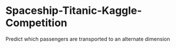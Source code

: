 # Spaceship-Titanic-Kaggle-Competition
Predict which passengers are transported to an alternate dimension
